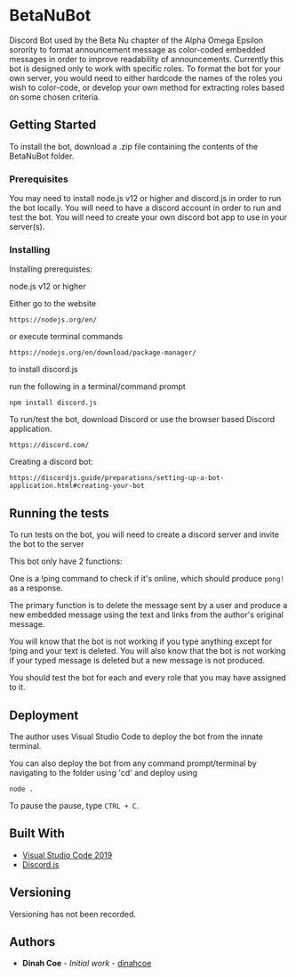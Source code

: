 # BetaNuBot

Discord Bot used by the Beta Nu chapter of the Alpha Omega Epsilon sorority to format announcement message as color-coded embedded messages in order to improve readability of announcements.
Currently this bot is designed only to work with specific roles. To format the bot for your own server, you would need to either hardcode the names of the roles you wish to color-code, or
develop your own method for extracting roles based on some chosen criteria.

## Getting Started

To install the bot, download a .zip file containing the contents of the BetaNuBot folder.

### Prerequisites

You may need to install node.js v12 or higher and discord.js in order to run the bot locally.
You will need to have a discord account in order to run and test the bot.
You will need to create your own discord bot app to use in your server(s).

### Installing

Installing prerequistes:

node.js v12 or higher

Either go to the website

```
https://nodejs.org/en/
```

or execute terminal commands

```
https://nodejs.org/en/download/package-manager/
```

to install discord.js

run the following in a terminal/command prompt

```
npm install discord.js
```

To run/test the bot, download Discord or use the browser based Discord application.

```
https://discord.com/
```

Creating a discord bot:

```
https://discordjs.guide/preparations/setting-up-a-bot-application.html#creating-your-bot
```


## Running the tests

To run tests on the bot, you will need to create a discord server and invite the bot to the server

This bot only have 2 functions:

One is a !ping command to check if it's online, which should produce `pong!` as a response.

The primary function is to delete the message sent by a user and produce a new embedded message using the text and links from the author's original message.

You will know that the bot is not working if you type anything except for !ping and your text is deleted.
You will also know that the bot is not working if your typed message is deleted but a new message is not produced.

You should test the bot for each and every role that you may have assigned to it.

## Deployment

The author uses Visual Studio Code to deploy the bot from the innate terminal.

You can also deploy the bot from any command prompt/terminal by navigating to the folder using 'cd' and deploy using

```
node .
```

To pause the pause, type `CTRL + C`.


## Built With

* [Visual Studio Code 2019](https://code.visualstudio.com/)
* [Discord.js](https://discordjs.guide/)

## Versioning

Versioning has not been recorded.

## Authors

* **Dinah Coe** - *Initial work* - [dinahcoe](https://github.com/dinahcoe)

